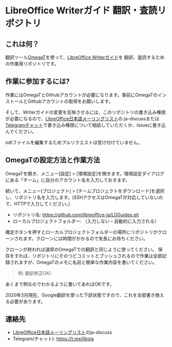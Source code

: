 LibreOffice Writerガイド 翻訳・査読リポジトリ
============================================

これは何？
--------

翻訳ツール[OmegaT](https://omegat.org/ja/)を使って、[LibreOffice Writerガイド](https://documentation.libreoffice.org/en/english-documentation/writer/)を
翻訳、査読するための作業用リポジトリです。

作業に参加するには?
----------------

作業にはOmegaTとGithubアカウントが必要になります。事前にOmegaTのインストールとGithubアカウントの取得をお願いします。

そして、Writerガイドの変更を反映させるには、このリポジトリの書き込み権限が必要になるので、[LibreOffice日本語メーリングリスト](https://ja.libreoffice.org/get-help/mailing-lists/)の
ja-discussまたは[Telegramチャット](https://t.me/liboja)で書き込み権限について相談していただくか、Issueに書き込んでください。

odtファイルを編集するためプルリクエストは受け付けていません。

OmegaTの設定方法と作業方法
----------------------

OmegaTを開き、メニュー[設定] > [環境設定]を開きます。環境設定ダイアログにある「チーム」に自分のアカウント名を入力しておきます。

続いて、メニュー[プロジェクト] > [チームプロジェクトをダウンロード]を選択し、リポジトリ名を入力します。(SSHアクセスはOmegaTが対応していないので、HTTPで入力してください。)

* リポジトリ名: https://github.com/libreoffice-ja/LOGuides.git
* ローカルプロジェクトフォルダー: （入力しない・自動的に入力される）

確定ボタンを押すとローカルプロジェクトフォルダーの場所にリポジトリがクローンされます。クローンには時間がかかるので気長にお待ちください。

クローンが終われば通常のOmegaTでの翻訳と同じように使ってください。
保存をすれば、リポジトリにそのつどコミットとプッシュされるので作業は全部記録されますが、OmegaTのメモに名前と簡単な作業内容を書いてください。

> 例: 翻訳修正OK/

あくまで例なのでわかるように書いてあればOKです。

2020年3月現在、Google翻訳を使った下訳状態ですので、これを全部書き換える必要があります。

連絡先
-----

* [LibreOffice日本語メーリングリスト](https://ja.libreoffice.org/get-help/mailing-lists/)のja-discuss
* Telegram(チャット): https://t.me/liboja

